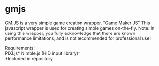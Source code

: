 # gmjs
GM.JS is a very simple game creation wrapper.
"Game Maker JS"
This javascript wrapper is used for creating simple games on-the-fly.
Note: In using this wrapper, you fully acknowledge that there are known performance limitations, and is not recommended for professional use!

Requirements:<br>
PIXI.js*
Nimble.js (HID input library)*<br>
*Included in repository
